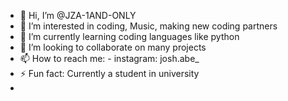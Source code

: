 - 👋 Hi, I’m @JZA-1AND-ONLY
- 👀 I’m interested in coding, Music, making new coding partners
- 🌱 I’m currently learning coding languages like python
- 💞️ I’m looking to collaborate on many projects
- 📫 How to reach me: - instagram: josh.abe_ 
- ⚡ Fun fact: Currently a student in university
- 

<!---
JZA-1AND-ONLY/JZA-1AND-ONLY is a ✨ special ✨ repository because its `README.md` (this file) appears on your GitHub profile.
You can click the Preview link to take a look at your changes.
--->
